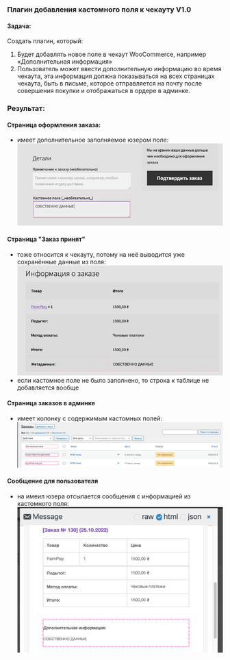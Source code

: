 ### Плагин добавления кастомного поля к чекауту V1.0

#### Задача:
Создать плагин, который:
1. Будет добавлять новое поле в чекаут WooCommerce, например «Дополнительная информация»
2. Пользователь может ввести дополнительную информацию во время чекаута, эта информация должна показываться на всех страницах чекаута, быть в письме, которое отправляется на почту после совершения покупки и отображаться в ордере в админке.

### Результат:

#### Страница оформления заказа:
- имеет дополнительное заполняемое юзером поле:  
 ![img.png](img/img.png)

#### Страница "Заказ принят"
- тоже относится к чекауту, потому на неё выводится уже сохранённые данные из поля:  
 ![img_1.png](img/img_1.png)
- если кастомное поле не было заполнено, то строка к таблице не добавляется вообще

#### Страница заказов в админке
- имеет колонку с содержимым кастомных полей:  
 ![img_2.png](img/img_2.png)

#### Сообщение для пользователя
- на имеил юзера отсылается сообщения с информацией из кастомного поля:  
 ![img_3.png](img/img_3.png)